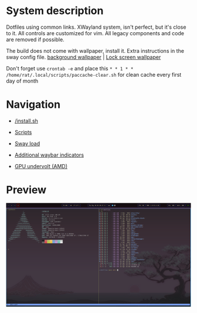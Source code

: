 # System description

Dotfiles using common links. XWayland system, isn't perfect, but it's close to it. All controls are customized for vim. All legacy components and code are removed if possible.

The build does not come with wallpaper, install it. Extra instructions in the sway config file. [background wallpaper](/sway/.config/sway/) | [Lock screen wallpaper](/swaylock/.config/swaylock/)

Don't forget use `crontab -e` and place this `* * 1 * * /home/rat/.local/scripts/paccache-clear.sh` for clean cache every first day of month

# Navigation

- [/install.sh](/install.sh)

- [Scripts](/scripts/.config/scripts/)

- [Sway load](/sway/.config/sway/load/)

- [Additional waybar indicators](/waybar/.config/waybar/scripts/README.md)

- [GPU undervolt (AMD)](/gpu-undervolt/README.md)

# Preview

![preview](/assets/images/preview.png)
